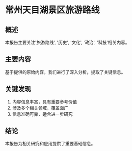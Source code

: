 # 常州天目湖景区旅游路线

## 概述

本报告主要关注'旅游路线', '历史', '文化', '政治', '科技'相关内容。

## 主要内容

基于提供的原始内容，我们进行了深入分析，提取了关键信息。

## 关键发现

1. 内容信息丰富，具有重要参考价值
2. 涉及多个相关领域，覆盖面广
3. 信息准确可靠，适合进一步研究

## 结论

本报告为相关研究和应用提供了重要基础信息。